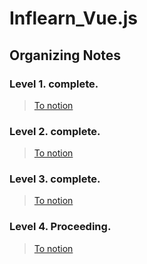 # Inflearn_Vue.js

## Organizing Notes

### Level 1. complete.

> [To notion](https://www.notion.so/Inflearn_Vue-js-Level-1-5e27acee39ea4628b659a3eeec0d7422)

### Level 2. complete.

> [To notion](https://www.notion.so/Inflearn_Vue-js-Level-2-ead10ea9a39549edaa234c1149527749)

### Level 3. complete.

> [To notion](https://www.notion.so/Inflearn_Vue-js-Level-3-0e477091c1104630ae9dddd14e7cec9e)

### Level 4. Proceeding.

> [To notion](https://www.notion.so/Inflearn_Vue-js-Level-4-6c52210dee4f4d3f95d6edeb98e492a7)
